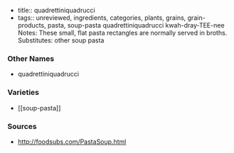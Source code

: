 - title:: quadrettiniquadrucci
- tags:: unreviewed, ingredients, categories, plants, grains, grain-products, pasta, soup-pasta
quadrettiniquadrucci kwah-dray-TEE-nee Notes: These small, flat pasta rectangles are normally served in broths. Substitutes: other soup pasta

### Other Names

* quadrettiniquadrucci

### Varieties

* [[soup-pasta]]

### Sources
* http://foodsubs.com/PastaSoup.html
